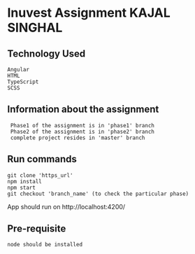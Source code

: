 # Inuvest Assignment KAJAL SINGHAL

## Technology Used
	Angular
	HTML
	TypeScript
	SCSS

## Information about the assignment
	 Phase1 of the assignment is in 'phase1' branch
	 Phase2 of the assignment is in 'phase2' branch
	 complete project resides in 'master' branch
## Run commands
	git clone 'https_url'
	npm install
	npm start
	git checkout 'branch_name' (to check the particular phase)
App should run on http://localhost:4200/

## Pre-requisite
	node should be installed

